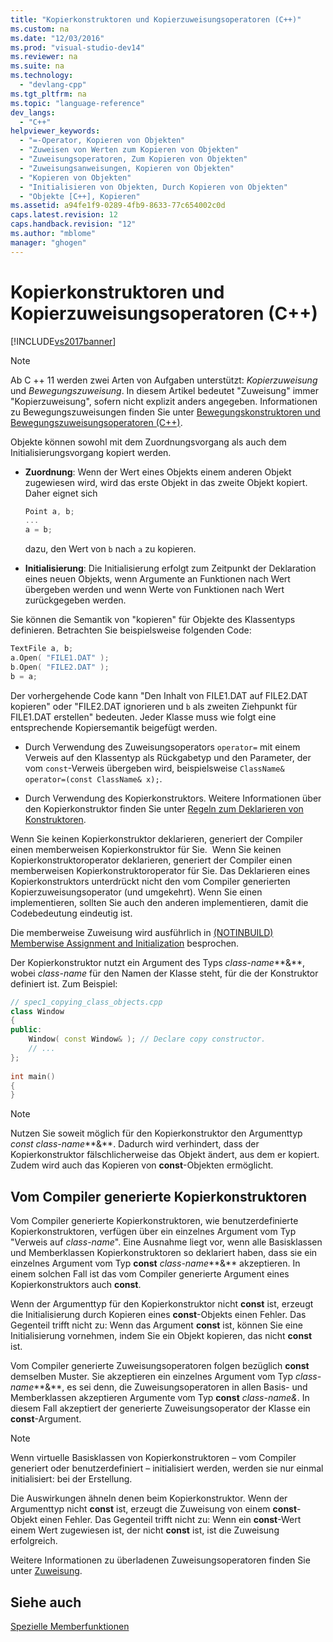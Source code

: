 ```yaml
---
title: "Kopierkonstruktoren und Kopierzuweisungsoperatoren (C++)"
ms.custom: na
ms.date: "12/03/2016"
ms.prod: "visual-studio-dev14"
ms.reviewer: na
ms.suite: na
ms.technology: 
  - "devlang-cpp"
ms.tgt_pltfrm: na
ms.topic: "language-reference"
dev_langs: 
  - "C++"
helpviewer_keywords: 
  - "=-Operator, Kopieren von Objekten"
  - "Zuweisen von Werten zum Kopieren von Objekten"
  - "Zuweisungsoperatoren, Zum Kopieren von Objekten"
  - "Zuweisungsanweisungen, Kopieren von Objekten"
  - "Kopieren von Objekten"
  - "Initialisieren von Objekten, Durch Kopieren von Objekten"
  - "Objekte [C++], Kopieren"
ms.assetid: a94fe1f9-0289-4fb9-8633-77c654002c0d
caps.latest.revision: 12
caps.handback.revision: "12"
ms.author: "mblome"
manager: "ghogen"
---
```

# Kopierkonstruktoren und Kopierzuweisungsoperatoren (C++)
[!INCLUDE[vs2017banner](../assembler/inline/includes/vs2017banner.md)]

> [!NOTE]
>  Ab C \+\+ 11 werden zwei Arten von Aufgaben unterstützt: *Kopierzuweisung* und *Bewegungszuweisung*.  In diesem Artikel bedeutet "Zuweisung" immer "Kopierzuweisung", sofern nicht explizit anders angegeben.  Informationen zu Bewegungszuweisungen finden Sie unter [Bewegungskonstruktoren und Bewegungszuweisungsoperatoren \(C\+\+\)](assetId:///1442de5f-37a5-42a1-83a6-ec9cfe0414db).  
>   
>  Objekte können sowohl mit dem Zuordnungsvorgang als auch dem Initialisierungsvorgang kopiert werden.  
  
-   **Zuordnung**: Wenn der Wert eines Objekts einem anderen Objekt zugewiesen wird, wird das erste Objekt in das zweite Objekt kopiert.  Daher eignet sich  
  
    ```cpp  
    Point a, b;  
    ...  
    a = b;  
    ```  
  
     dazu, den Wert von `b` nach `a` zu kopieren.  
  
-   **Initialisierung**: Die Initialisierung erfolgt zum Zeitpunkt der Deklaration eines neuen Objekts, wenn Argumente an Funktionen nach Wert übergeben werden und wenn Werte von Funktionen nach Wert zurückgegeben werden.  
  
 Sie können die Semantik von "kopieren" für Objekte des Klassentyps definieren.  Betrachten Sie beispielsweise folgenden Code:  
  
```cpp  
TextFile a, b;  
a.Open( "FILE1.DAT" );  
b.Open( "FILE2.DAT" );  
b = a;  
```  
  
 Der vorhergehende Code kann "Den Inhalt von FILE1.DAT auf FILE2.DAT kopieren" oder "FILE2.DAT ignorieren und `b` als zweiten Ziehpunkt für FILE1.DAT erstellen" bedeuten. Jeder Klasse muss wie folgt eine entsprechende Kopiersemantik beigefügt werden.  
  
-   Durch Verwendung des Zuweisungsoperators `operator=` mit einem Verweis auf den Klassentyp als Rückgabetyp und den Parameter, der vom `const`\-Verweis übergeben wird, beispielsweise `ClassName& operator=(const ClassName& x);`.  
  
-   Durch Verwendung des Kopierkonstruktors.  Weitere Informationen über den Kopierkonstruktor finden Sie unter [Regeln zum Deklarieren von Konstruktoren](../misc/rules-for-declaring-constructors.md).  
  
 Wenn Sie keinen Kopierkonstruktor deklarieren, generiert der Compiler einen memberweisen Kopierkonstruktor für Sie.  Wenn Sie keinen Kopierkonstruktoroperator deklarieren, generiert der Compiler einen memberweisen Kopierkonstruktoroperator für Sie. Das Deklarieren eines Kopierkonstruktors unterdrückt nicht den vom Compiler generierten Kopierzuweisungsoperator \(und umgekehrt\).  Wenn Sie einen implementieren, sollten Sie auch den anderen implementieren, damit die Codebedeutung eindeutig ist.  
  
 Die memberweise Zuweisung wird ausführlich in [\(NOTINBUILD\) Memberwise Assignment and Initialization](assetId:///94048213-8b49-4416-8069-b1b7a6f271f9) besprochen.  
  
 Der Kopierkonstruktor nutzt ein Argument des Typs *class\-name***&**, wobei *class\-name* für den Namen der Klasse steht, für die der Konstruktor definiert ist.  Zum Beispiel:  
  
```cpp  
// spec1_copying_class_objects.cpp  
class Window  
{  
public:  
    Window( const Window& ); // Declare copy constructor.  
    // ...  
};  
  
int main()  
{  
}  
```  
  
> [!NOTE]
>  Nutzen Sie soweit möglich für den Kopierkonstruktor den Argumenttyp *const class\-name***&**.  Dadurch wird verhindert, dass der Kopierkonstruktor fälschlicherweise das Objekt ändert, aus dem er kopiert.  Zudem wird auch das Kopieren von **const**\-Objekten ermöglicht.  
  
## Vom Compiler generierte Kopierkonstruktoren  
 Vom Compiler generierte Kopierkonstruktoren, wie benutzerdefinierte Kopierkonstruktoren, verfügen über ein einzelnes Argument vom Typ "Verweis auf *class\-name*". Eine Ausnahme liegt vor, wenn alle Basisklassen und Memberklassen Kopierkonstruktoren so deklariert haben, dass sie ein einzelnes Argument vom Typ **const** *class\-name***&** akzeptieren.  In einem solchen Fall ist das vom Compiler generierte Argument eines Kopierkonstruktors auch **const**.  
  
 Wenn der Argumenttyp für den Kopierkonstruktor nicht **const** ist, erzeugt die Initialisierung durch Kopieren eines **const**\-Objekts einen Fehler.  Das Gegenteil trifft nicht zu: Wenn das Argument **const** ist, können Sie eine Initialisierung vornehmen, indem Sie ein Objekt kopieren, das nicht **const** ist.  
  
 Vom Compiler generierte Zuweisungsoperatoren folgen bezüglich **const** demselben Muster. Sie akzeptieren ein einzelnes Argument vom Typ *class\-name***&**, es sei denn, die Zuweisungsoperatoren in allen Basis\- und Memberklassen akzeptieren Argumente vom Typ **const** *class\-name&*. In diesem Fall akzeptiert der generierte Zuweisungsoperator der Klasse ein **const**\-Argument.  
  
> [!NOTE]
>  Wenn virtuelle Basisklassen von Kopierkonstruktoren – vom Compiler generiert oder benutzerdefiniert – initialisiert werden, werden sie nur einmal initialisiert: bei der Erstellung.  
  
 Die Auswirkungen ähneln denen beim Kopierkonstruktor.  Wenn der Argumenttyp nicht **const** ist, erzeugt die Zuweisung von einem **const**\-Objekt einen Fehler.  Das Gegenteil trifft nicht zu: Wenn ein **const**\-Wert einem Wert zugewiesen ist, der nicht **const** ist, ist die Zuweisung erfolgreich.  
  
 Weitere Informationen zu überladenen Zuweisungsoperatoren finden Sie unter [Zuweisung](../cpp/assignment.md).  
  
## Siehe auch  
 [Spezielle Memberfunktionen](../misc/special-member-functions-cpp.md)